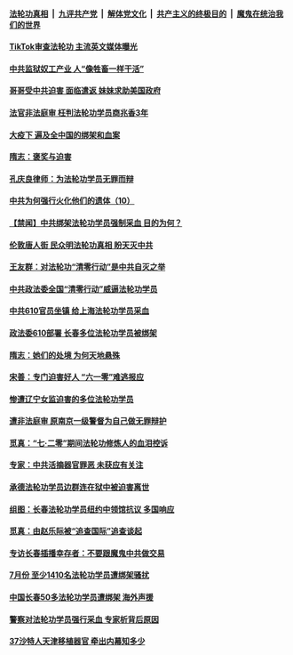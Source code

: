 

####  [法轮功真相](../../../../basic/blob/master/README.md?t=08281603) &nbsp;|&nbsp; [九评共产党](../../../../9ping.md/blob/master/README.md?t=08281603) &nbsp;|&nbsp; [解体党文化](../../../../jtdwh.md/blob/master/README.md?t=08281603)  &nbsp;|&nbsp; [共产主义的终极目的](../../../../gczydzjmd.md/blob/master/README.md?t=08281603) &nbsp;|&nbsp; [魔鬼在统治我们的世界](../../../../mgztzwmdsj.md/blob/master/README.md?t=08281603) 

#### [TikTok审查法轮功 主流英文媒体曝光](../pages/prog424/a102928120.md?t=08281603) 

#### [中共监狱奴工产业 人“像牲畜一样干活”](../pages/prog424/a102927908.md?t=08281603) 

#### [哥哥受中共迫害 面临遣返 妹妹求助美国政府](../pages/prog424/a102927341.md?t=08281603) 

#### [法官非法庭审 枉判法轮功学员商兆香3年](../pages/prog424/a102926577.md?t=08281603) 

#### [大疫下 遍及全中国的绑架和血案](../pages/prog424/a102926546.md?t=08281603) 

#### [隋志：褒奖与迫害](../pages/prog424/a102926230.md?t=08281603) 

#### [孔庆良律师：为法轮功学员无罪而辩](../pages/prog424/a102925726.md?t=08281603) 

#### [中共为何强行火化他们的遗体（10）](../pages/prog424/a102925710.md?t=08281603) 

#### [【禁闻】中共绑架法轮功学员强制采血 目的为何？](../pages/prog424/a102925441.md?t=08281603) 

#### [伦敦唐人街 民众明法轮功真相 盼天灭中共](../pages/prog424/a102925069.md?t=08281603) 

#### [王友群：对法轮功“清零行动”是中共自灭之举](../pages/prog424/a102925004.md?t=08281603) 

#### [中共政法委全国“清零行动”威逼法轮功学员](../pages/prog424/a102924708.md?t=08281603) 

#### [中共610官员坐镇 给上海法轮功学员采血](../pages/prog424/a102924606.md?t=08281603) 

#### [政法委610部署 长春多位法轮功学员被绑架](../pages/prog424/a102923869.md?t=08281603) 

#### [隋志：她们的处境 为何天地悬殊](../pages/prog424/a102924010.md?t=08281603) 

#### [宋善：专门迫害好人 “六一零”难逃报应](../pages/prog424/a102923987.md?t=08281603) 

#### [惨遭辽宁女监迫害的多位法轮功学员](../pages/prog424/a102923892.md?t=08281603) 

#### [遭非法庭审 原南京一级警督为自己做无罪辩护](../pages/prog424/a102923054.md?t=08281603) 

#### [觅真：“七·二零”期间法轮功修炼人的血泪控诉](../pages/prog424/a102922363.md?t=08281603) 

#### [专家：中共活摘器官罪恶 未获应有关注](../pages/prog424/a102922287.md?t=08281603) 

#### [承德法轮功学员边群连在狱中被迫害离世](../pages/prog424/a102922281.md?t=08281603) 

#### [组图：长春法轮功学员纽约中领馆抗议 多国响应](../pages/prog424/a102921741.md?t=08281603) 

#### [觅真：由赵乐际被“追查国际”追查谈起](../pages/prog424/a102921473.md?t=08281603) 

#### [专访长春插播幸存者：不要跟魔鬼中共做交易](../pages/prog424/a102921406.md?t=08281603) 

#### [7月份 至少1410名法轮功学员遭绑架骚扰](../pages/prog424/a102921351.md?t=08281603) 

#### [中国长春50多法轮功学员遭绑架 海外声援](../pages/prog424/a102920996.md?t=08281603) 

#### [警察对法轮功学员强行采血 专家析背后原因](../pages/prog424/a102920538.md?t=08281603) 

#### [37沙特人天津移植器官 牵出内幕知多少](../pages/prog424/a102920515.md?t=08281603) 

